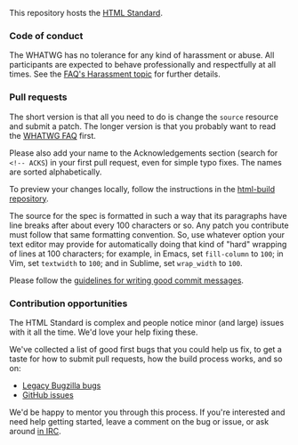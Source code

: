 This repository hosts the [HTML Standard](https://html.spec.whatwg.org/).

### Code of conduct

The WHATWG has no tolerance for any kind of harassment or abuse. All participants are expected to behave professionally and respectfully at all times. See the [FAQ's Harassment topic](https://wiki.whatwg.org/wiki/FAQ#Harassment) for further details.

### Pull requests

The short version is that all you need to do is change the `source` resource and submit a patch. The longer version is that you probably want to read the [WHATWG FAQ](https://wiki.whatwg.org/wiki/FAQ) first.

Please also add your name to the Acknowledgements section (search for `<!-- ACKS`) in your first pull request, even for simple typo fixes. The names are sorted alphabetically.

To preview your changes locally, follow the instructions in the [html-build repository](https://github.com/whatwg/html-build).

The source for the spec is formatted in such a way that its paragraphs have line breaks after about every 100 characters or so. Any patch you contribute must follow that same formatting convention. So, use whatever option your text editor may provide for automatically doing that kind of "hard" wrapping of lines at 100 characters; for example, in Emacs, set `fill-column` to `100`; in Vim, set `textwidth` to `100`; and in Sublime, set `wrap_width` to `100`.

Please follow the [guidelines for writing good commit messages](https://github.com/erlang/otp/wiki/Writing-good-commit-messages).

### Contribution opportunities

The HTML Standard is complex and people notice minor (and large) issues with it all the time. We'd love your help fixing these.

We've collected a list of good first bugs that you could help us fix, to get a taste for how to submit pull requests, how the build process works, and so on:

- [Legacy Bugzilla bugs](https://www.w3.org/Bugs/Public/buglist.cgi?bug_status=UNCONFIRMED&bug_status=NEW&bug_status=ASSIGNED&bug_status=REOPENED&component=HTML&list_id=59457&product=WHATWG&query_format=advanced&resolution=---&status_whiteboard=[good%20first%20bug]&status_whiteboard_type=allwordssubstr)
- [GitHub issues](https://github.com/whatwg/html/labels/good%20first%20bug)

We'd be happy to mentor you through this process. If you're interested and need help getting started, leave a comment on the bug or issue, or ask around [in IRC](https://wiki.whatwg.org/wiki/IRC).

